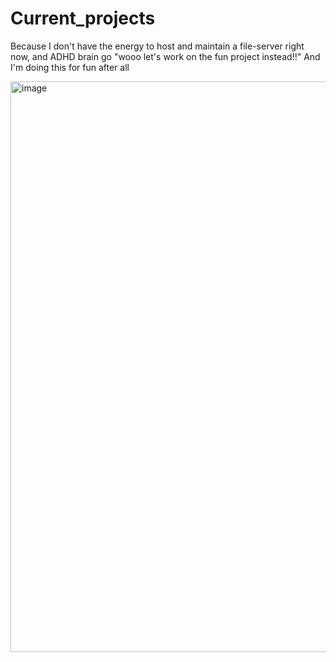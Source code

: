 # Current_projects
Because I don't have the energy to host and maintain a file-server right now, and ADHD brain go "wooo let's work on the fun project instead!!" And I'm doing this for fun after all

<img width="1411" height="913" alt="image" src="https://github.com/user-attachments/assets/4bf3f6ae-3a68-40dc-994a-219d112cbf00" />
